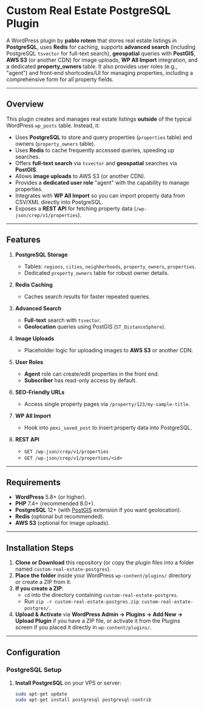 # Custom Real Estate PostgreSQL Plugin

A WordPress plugin by **pablo rotem** that stores real estate listings in **PostgreSQL**, uses **Redis** for caching, supports **advanced search** (including PostgreSQL `tsvector` for full-text search), **geospatial** queries with **PostGIS**, **AWS S3** (or another CDN) for image uploads, **WP All Import** integration, and a dedicated **property_owners** table. It also provides user roles (e.g., "agent") and front-end shortcodes/UI for managing properties, including a comprehensive form for all property fields.

---

## Overview

This plugin creates and manages real estate listings **outside** of the typical WordPress `wp_posts` table. Instead, it:
- Uses **PostgreSQL** to store and query properties (`properties` table) and owners (`property_owners` table).
- Uses **Redis** to cache frequently accessed queries, speeding up searches.
- Offers **full-text search** via `tsvector` and **geospatial** searches via **PostGIS**.
- Allows **image uploads** to AWS S3 (or another CDN).
- Provides a **dedicated user role** "agent" with the capability to manage properties.
- Integrates with **WP All Import** so you can import property data from CSV/XML directly into PostgreSQL.
- Exposes a **REST API** for fetching property data (`/wp-json/crep/v1/properties`).

---

## Features

1. **PostgreSQL Storage**  
   - Tables: `regions`, `cities`, `neighborhoods`, `property_owners`, `properties`.  
   - Dedicated `property_owners` table for robust owner details.

2. **Redis Caching**  
   - Caches search results for faster repeated queries.

3. **Advanced Search**  
   - **Full-text** search with `tsvector`.  
   - **Geolocation** queries using PostGIS (`ST_DistanceSphere`).

4. **Image Uploads**  
   - Placeholder logic for uploading images to **AWS S3** or another CDN.

5. **User Roles**  
   - **Agent** role can create/edit properties in the front end.  
   - **Subscriber** has read-only access by default.

6. **SEO-Friendly URLs**  
   - Access single property pages via `/property/123/my-sample-title`.

7. **WP All Import**  
   - Hook into `pmxi_saved_post` to insert property data into PostgreSQL.

8. **REST API**  
   - `GET /wp-json/crep/v1/properties`  
   - `GET /wp-json/crep/v1/properties/<id>`

---

## Requirements

- **WordPress** 5.8+ (or higher).  
- **PHP** 7.4+ (recommended 8.0+).  
- **PostgreSQL** 12+ (with [PostGIS](https://postgis.net/) extension if you want geolocation).  
- **Redis** (optional but recommended).  
- **AWS S3** (optional for image uploads).

---

## Installation Steps

1. **Clone or Download** this repository (or copy the plugin files into a folder named `custom-real-estate-postgres`).  
2. **Place the folder** inside your WordPress `wp-content/plugins/` directory or create a ZIP from it.  
3. **If you create a ZIP**:  
   - `cd` into the directory containing `custom-real-estate-postgres`.  
   - Run `zip -r custom-real-estate-postgres.zip custom-real-estate-postgres/`.  
4. **Upload & Activate** via **WordPress Admin → Plugins → Add New → Upload Plugin** if you have a ZIP file, or activate it from the Plugins screen if you placed it directly in `wp-content/plugins/`.

---

## Configuration

### PostgreSQL Setup
1. **Install PostgreSQL** on your VPS or server:
   ```bash
   sudo apt-get update
   sudo apt-get install postgresql postgresql-contrib
